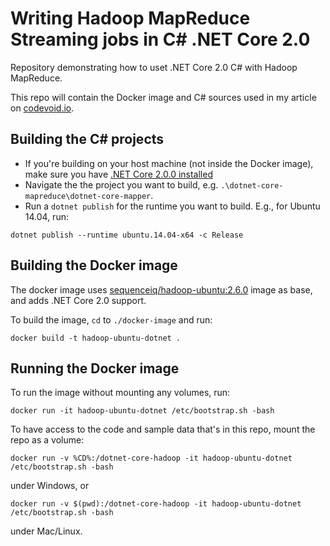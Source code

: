 # Writing Hadoop MapReduce Streaming jobs in C# .NET Core 2.0

Repository demonstrating how to uset .NET Core 2.0 C# with Hadoop MapReduce.

This repo will contain the Docker image and C# sources used in my article on [codevoid.io](https://codevoid.io).

## Building the C# projects

- If you're building on your host machine (not inside the Docker image), make sure you have [.NET Core 2.0.0 installed](https://github.com/dotnet/core/blob/master/release-notes/download-archives/2.0.0-download.md)
- Navigate the the project you want to build, e.g. `.\dotnet-core-mapreduce\dotnet-core-mapper`.
- Run a `dotnet publish` for the runtime you want to build. E.g., for Ubuntu 14.04, run:
```
dotnet publish --runtime ubuntu.14.04-x64 -c Release
```

## Building the Docker image 

The docker image uses [sequenceiq/hadoop-ubuntu:2.6.0](https://hub.docker.com/r/sequenceiq/hadoop-ubuntu/~/dockerfile/) image as base, and adds .NET Core 2.0 support.

To build the image, `cd` to `./docker-image` and run:
```
docker build -t hadoop-ubuntu-dotnet .
```

## Running the Docker image

To run the image without mounting any volumes, run:
```
docker run -it hadoop-ubuntu-dotnet /etc/bootstrap.sh -bash
```

To have access to the code and sample data that's in this repo, mount the repo as a volume:

```
docker run -v %CD%:/dotnet-core-hadoop -it hadoop-ubuntu-dotnet /etc/bootstrap.sh -bash
```
under Windows, or 
```
docker run -v $(pwd):/dotnet-core-hadoop -it hadoop-ubuntu-dotnet /etc/bootstrap.sh -bash
```
under Mac/Linux.
